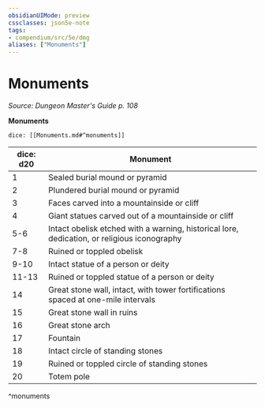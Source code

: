 ```yaml
---
obsidianUIMode: preview
cssclasses: json5e-note
tags:
- compendium/src/5e/dmg
aliases: ["Monuments"]
---
```

# Monuments
*Source: Dungeon Master's Guide p. 108* 

**Monuments**

`dice: [[Monuments.md#^monuments]]`

| dice: d20 | Monument |
|-----------|----------|
| 1 | Sealed burial mound or pyramid |
| 2 | Plundered burial mound or pyramid |
| 3 | Faces carved into a mountainside or cliff |
| 4 | Giant statues carved out of a mountainside or cliff |
| 5-6 | Intact obelisk etched with a warning, historical lore, dedication, or religious iconography |
| 7-8 | Ruined or toppled obelisk |
| 9-10 | Intact statue of a person or deity |
| 11-13 | Ruined or toppled statue of a person or deity |
| 14 | Great stone wall, intact, with tower fortifications spaced at one-mile intervals |
| 15 | Great stone wall in ruins |
| 16 | Great stone arch |
| 17 | Fountain |
| 18 | Intact circle of standing stones |
| 19 | Ruined or toppled circle of standing stones |
| 20 | Totem pole |
^monuments